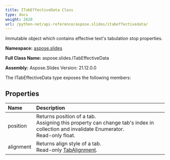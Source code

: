 ```yaml
---
title: ITabEffectiveData Class
type: docs
weight: 2620
url: /python-net/api-reference/aspose.slides/itabeffectivedata/
---
```


Immutable object which contains effective text's tabulation stop properties.

**Namespace:** [aspose.slides](/slides/python-net/api-reference/aspose.slides/)

**Full Class Name:** aspose.slides.ITabEffectiveData

**Assembly:**  Aspose.Slides Version: 21.12.0.0

The ITabEffectiveData type exposes the following members:
## **Properties**
|**Name**|**Description**|
| :- | :- |
|position|Returns position of a tab.<br/>            Assigning this property can change tab's index in collection and invalidate Enumerator.<br/>            Read-only float.|
|alignment|Returns align style of a tab.<br/>            Read-only [TabAlignment](/slides/python-net/api-reference/aspose.slides/tabalignment/).|
